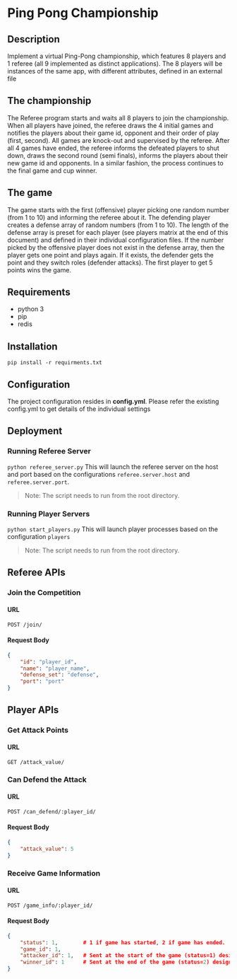 # Ping Pong Championship


## Description
Implement a virtual Ping-Pong championship, which features 8 players and 1 referee 
(all 9 implemented as distinct applications). The 8 players will be instances of the same app, 
with different attributes, defined in an external file

## The championship
The Referee program starts and waits all 8 players to join the championship. When all players have joined, 
the referee draws the 4 initial games and notifies the players about their game id, opponent and their order 
of play (first, second).
All games are knock-out and supervised by the referee. After all 4 games have ended, the referee informs the defeated 
players to shut down, draws the second round (semi finals), informs the players about their new game id and opponents. 
In a similar fashion, the process continues to the final game and cup winner.
## The game
The game starts with the first (offensive) player picking one random number (from 1 to 10) and informing the referee 
about it. The defending player creates a defense array of random numbers (from 1 to 10). The length of the defense array
is preset for each player (see players matrix at the end of this document) and defined in their individual 
configuration files.
If the number picked by the offensive player does not exist in the defense array, then the player gets one point and 
plays again. If it exists, the defender gets the point and they switch roles (defender attacks).
The first player to get 5 points wins the game.

## Requirements
* python 3
* pip
* redis

## Installation
`pip install -r requirments.txt`

## Configuration
The project configuration resides in **config.yml**. Please refer the existing config.yml to get details of the 
individual settings

## Deployment
### Running Referee Server
`python referee_server.py`
This will launch the referee server on the host and port based on the configurations `referee.server.host` and `referee.server.port`.
> Note: The script needs to run from the root directory.

### Running Player Servers
`python start_players.py`
This will launch player processes based on the configuration `players`
> Note: The script needs to run from the root directory.  

## Referee APIs
### Join the Competition
#### URL
`POST /join/`
#### Request Body
```json
{
    "id": "player_id",
    "name": "player_name",
    "defense_set": "defense",
    "port": "port"
}
```

## Player APIs

### Get Attack Points
#### URL
`GET /attack_value/`

### Can Defend the Attack
#### URL
`POST /can_defend/:player_id/`
#### Request Body
```json
{
    "attack_value": 5
}
```

### Receive Game Information
#### URL
`POST /game_info/:player_id/`
#### Request Body
```json
{
    "status": 1,        # 1 if game has started, 2 if game has ended.
    "game_id": 1,
    "attacker_id": 1,   # Sent at the start of the game (status=1) designating who plays first.
    "winner_id": 1      # Sent at the end of the game (status=2) designating who has won the game.
}
```
